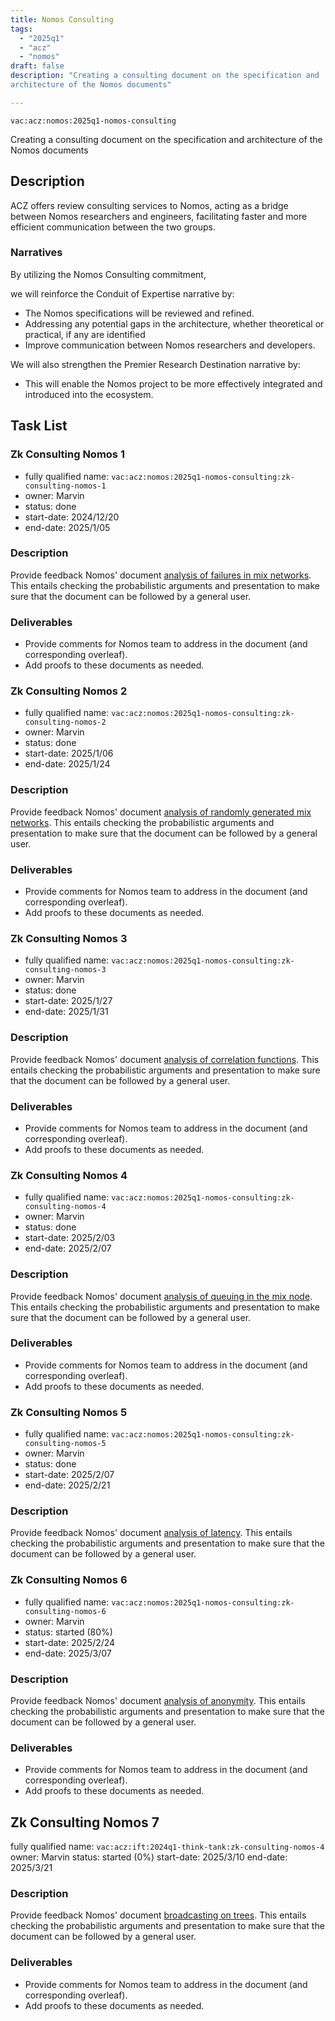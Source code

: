 ```yaml
---
title: Nomos Consulting
tags:
  - "2025q1"
  - "acz"
  - "nomos"
draft: false
description: "Creating a consulting document on the specification and 
architecture of the Nomos documents"

---
```


`vac:acz:nomos:2025q1-nomos-consulting`

Creating a consulting document on the specification and 
architecture of the Nomos documents
## Description

ACZ offers review consulting services to Nomos, 
acting as a bridge between Nomos researchers and engineers, 
facilitating faster and more efficient communication between the two groups.

### Narratives

By utilizing the Nomos Consulting commitment, 

we will reinforce the Conduit of Expertise narrative by:
* The Nomos specifications will be reviewed and refined.
* Addressing any potential gaps in the architecture, whether theoretical or practical, 
if any are identified
* Improve communication between Nomos researchers and developers.

We will also strengthen the Premier Research Destination narrative by: 
* This will enable the Nomos project to be more effectively integrated 
and introduced into the ecosystem.

## Task List

### Zk Consulting Nomos 1
* fully qualified name: `vac:acz:nomos:2025q1-nomos-consulting:zk-consulting-nomos-1`
* owner: Marvin
* status: done
* start-date: 2024/12/20
* end-date: 2025/1/05

### Description
Provide feedback Nomos' document 
[analysis of failures in mix networks](https://www.notion.so/Analysis-of-failures-in-mix-networks-feeef349720842759c59785af71c7c59).
This entails checking the probabilistic arguments and presentation to make sure that the document can be followed by a general user.


### Deliverables
- Provide comments for Nomos team to address in the document (and corresponding overleaf).
- Add proofs to these documents as needed.


### Zk Consulting Nomos 2
* fully qualified name: `vac:acz:nomos:2025q1-nomos-consulting:zk-consulting-nomos-2`
* owner: Marvin
* status: done
* start-date: 2025/1/06
* end-date: 2025/1/24

### Description
Provide feedback Nomos' document 
[analysis of randomly generated mix networks](https://www.notion.so/Analysis-of-randomly-generated-mix-networks-6246ab47a8e34ac0bc7b561d32680e34).
This entails checking the probabilistic arguments and presentation 
to make sure that the document can be followed by a general user.


### Deliverables
- Provide comments for Nomos team to address in the document (and corresponding overleaf).
- Add proofs to these documents as needed.

### Zk Consulting Nomos 3
* fully qualified name: `vac:acz:nomos:2025q1-nomos-consulting:zk-consulting-nomos-3`
* owner: Marvin
* status: done
* start-date: 2025/1/27
* end-date: 2025/1/31

### Description
Provide feedback Nomos' document 
[analysis of correlation functions](https://www.notion.so/Analysis-of-correlation-functions-12f8f96fb65c8162b234ee4200c4917a). 
This entails checking the probabilistic arguments and presentation 
to make sure that the document can be followed by a general user.


### Deliverables
- Provide comments for Nomos team to address in the document (and corresponding overleaf).
- Add proofs to these documents as needed.

### Zk Consulting Nomos 4
* fully qualified name: `vac:acz:nomos:2025q1-nomos-consulting:zk-consulting-nomos-4`
* owner: Marvin
* status: done
* start-date: 2025/2/03
* end-date: 2025/2/07

### Description
Provide feedback Nomos' document 
[analysis of queuing in the mix node](https://www.notion.so/Analysis-of-queuing-system-in-the-mix-node-12f8f96fb65c819a8214f4a0dd9e7460). 
This entails checking the probabilistic arguments and presentation 
to make sure that the document can be followed by a general user.

### Deliverables
- Provide comments for Nomos team to address in the document (and corresponding overleaf).
- Add proofs to these documents as needed. 

### Zk Consulting Nomos 5
* fully qualified name: `vac:acz:nomos:2025q1-nomos-consulting:zk-consulting-nomos-5`
* owner: Marvin
* status: done
* start-date: 2025/2/07
* end-date: 2025/2/21

### Description
Provide feedback Nomos' document [analysis of latency](https://www.notion.so/Analysis-of-latency-12f8f96fb65c81b09ba5ea1200315e97). 
This entails checking the probabilistic arguments and presentation to make sure that the document can be followed by a general user.

### Zk Consulting Nomos 6
* fully qualified name: `vac:acz:nomos:2025q1-nomos-consulting:zk-consulting-nomos-6`
* owner: Marvin
* status: started (80%)
* start-date: 2025/2/24
* end-date: 2025/3/07

### Description
Provide feedback Nomos' document [analysis of anonymity](https://www.notion.so/Analysis-of-anonymity-12f8f96fb65c8134b3f4d9a091c02408). 
This entails checking the probabilistic arguments and presentation to make sure that the document can be followed by a general user.

### Deliverables
- Provide comments for Nomos team to address in the document (and corresponding overleaf).
- Add proofs to these documents as needed.

## Zk Consulting Nomos 7
fully qualified name: `vac:acz:ift:2024q1-think-tank:zk-consulting-nomos-4`
owner: Marvin
status: started (0%)
start-date: 2025/3/10
end-date: 2025/3/21

### Description
Provide feedback Nomos' document [broadcasting on trees](https://www.notion.so/Broadcasting-on-Trees-1578f96fb65c803ea935d9b8c803cbe4). 
This entails checking the probabilistic arguments and presentation to make sure that the document can be followed by a general user.

### Deliverables
- Provide comments for Nomos team to address in the document (and corresponding overleaf).
- Add proofs to these documents as needed.